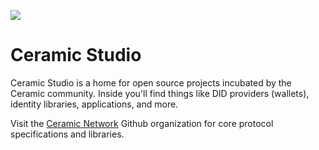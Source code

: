 ![](https://uploads-ssl.webflow.com/5ebcbef3ac4954196dcdc7b5/5f24af3457d2edc296aa80f8_studio2.png)

# Ceramic Studio
Ceramic Studio is a home for open source projects incubated by the Ceramic community. Inside you'll find things like DID providers (wallets), identity libraries, applications, and more.

Visit the [Ceramic Network](https://github.com/ceramicnetwork) Github organization for core protocol specifications and libraries.

